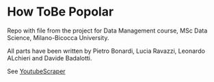 # How ToBe Popolar
Repo with file from the project for Data Management course, MSc Data Science, Milano-Bicocca University.

All parts have been written by Pietro Bonardi, Lucia Ravazzi, Leonardo ALchieri and Davide Badalotti.

See [YoutubeScraper](https://github.com/LeonardoAlchieri/youtube_scraper)
